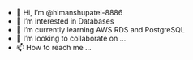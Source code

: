 - 👋 Hi, I’m @himanshupatel-8886
- 👀 I’m interested in Databases
- 🌱 I’m currently learning AWS RDS and PostgreSQL
- 💞️ I’m looking to collaborate on ...
- 📫 How to reach me ...

<!---
himanshupatel-8886/himanshupatel-8886 is a ✨ special ✨ repository because its `README.md` (this file) appears on your GitHub profile.
You can click the Preview link to take a look at your changes.
--->

